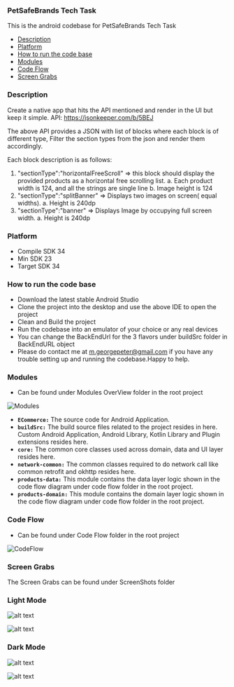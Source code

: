 ### PetSafeBrands Tech Task

This is the android codebase for PetSafeBrands Tech Task

- [Description](#description)
- [Platform](#platform)
- [How to run the code base](#how-to-run-the-code-base)
- [Modules](#modules)
- [Code Flow](#code-flow)
- [Screen Grabs](#screen-grabs)


### Description

Create a native app that hits the API mentioned and render in the UI but keep it simple.
API: https://jsonkeeper.com/b/5BEJ

The above API provides a JSON with list of blocks where each block is of different type, Filter
the section types from the json and render them accordingly.

Each block description is as follows:

1. "sectionType":"horizontalFreeScroll" => this block should display the
   provided products as a horizontal free scrolling list.
   a. Each product width is 124, and all the strings are single line
   b. Image height is 124
2. "sectionType":"splitBanner" => Displays two images on screen( equal
   widths).
   a. Height is 240dp
3. "sectionType":"banner" => Displays Image by occupying full screen
   width.
   a. Height is 240dp


### Platform

- Compile SDK 34
- Min SDK 23
- Target SDK 34

### How to run the code base

- Download the latest stable Android Studio
- Clone the project into the desktop and use the above IDE to open the project
- Clean and Build the project
- Run the codebase into an emulator of your choice or any real devices
- You can change the BackEndUrl for the 3 flavors under buildSrc folder in BackEndURL object
- Please do contact me at m.georgepeter@gmail.com if you have any trouble setting up and running the codebase.Happy to help.


### Modules

- Can be found under Modules OverView folder in the root project

![Modules](https://github.com/GeorgePeterPandian/ECommerce/blob/main/Modules%20Overview/ModulesOverview.png)

- **`ECommerce:`** The source code for Android Application.
- **`buildSrc:`** The build source files related to the project resides in here. Custom Android
  Application, Android Library, Kotlin Library and Plugin extensions resides here.
- **`core:`** The common core classes used across domain, data and UI layer resides here.
- **`network-common:`** The common classes required to do network call like common retrofit and
  okhttp resides here.
- **`products-data:`** This module contains the data layer logic shown in the code flow diagram under
  code flow folder in the root project.
- **`products-domain:`** This module contains the domain layer logic shown in the code flow diagram
  under code flow folder in the root project.


### Code Flow

- Can be found under Code Flow folder in the root project

![CodeFlow](https://github.com/GeorgePeterPandian/ECommerce/blob/main/CodeFlow/Ecommerce.png)


### Screen Grabs

The Screen Grabs can be found under ScreenShots folder

###  Light Mode

![alt text](https://github.com/GeorgePeterPandian/ECommerce/blob/main/Screenshots/LightMode/Screenshot_20240918-081622.png)


![alt text](https://github.com/GeorgePeterPandian/ECommerce/blob/main/Screenshots/LightMode/Screenshot_20240918-081627.png)



### Dark Mode

![alt text](https://github.com/GeorgePeterPandian/ECommerce/blob/main/Screenshots/DarkMode/Screenshot_20240918-081553.png)

![alt text](https://github.com/GeorgePeterPandian/ECommerce/blob/main/Screenshots/DarkMode/Screenshot_20240918-081601.png)